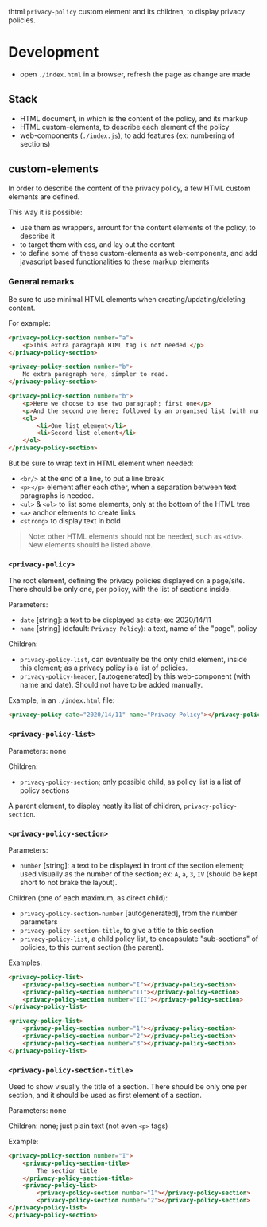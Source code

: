 thtml `privacy-policy` custom element and its children, to display privacy policies.

# Development

- open `./index.html` in a browser, refresh the page as change are made


## Stack

- HTML document, in which is the content of the policy, and its markup
- HTML custom-elements, to describe each element of the policy
- web-components (`./index.js`), to add features (ex: numbering of sections)

## custom-elements

In order to describe the content of the privacy policy, a few HTML custom elements are defined.

This way it is possible:
- use them as wrappers, arrount for the content elements of the
  policy, to describe it
- to target them with css, and lay out the content
- to define some of these custom-elements as web-components, and add
  javascript based functionalities to these markup elements

### General remarks

Be sure to use minimal HTML elements when creating/updating/deleting content.

For example:

```html
<privacy-policy-section number="a">
	<p>This extra paragraph HTML tag is not needed.</p>
</privacy-policy-section>

<privacy-policy-section number="b">
	No extra paragraph here, simpler to read.
</privacy-policy-section>

<privacy-policy-section number="b">
	<p>Here we choose to use two paragraph; first one</p>
	<p>And the second one here; followed by an organised list (with numbers)</p>
	<ol>
		<li>One list element</li>
		<li>Second list element</li>
	</ol>
</privacy-policy-section>
```

But be sure to wrap text in HTML element when needed:
- `<br/>` at the end of a line, to put a line break
- `<p></p>` element after each other, when a separation between text paragraphs is needed.
- `<ul>` & `<ol>` to list some elements, only at the bottom of the HTML tree
- `<a>` anchor elements to create links
- `<strong>` to display text in bold

> Note: other HTML elements should not be needed, such as `<div>`. New
> elements should be listed above.

### `<privacy-policy>`

The root element, defining the privacy policies displayed on a
page/site. There should be only one, per policy, with the list of
sections inside.

Parameters:

- `date` [string]: a text to be displayed as date; ex: 2020/14/11
- `name` [string] (default: `Privacy Policy`): a text, name of the "page", policy

Children:

- `privacy-policy-list`, can eventually be the only child element,
  inside this element; as a privacy policy is a list of policies.
- `privacy-policy-header`, [autogenerated] by this web-component (with
  name and date). Should not have to be added manually.

Example, in an `./index.html` file:
```html
<privacy-policy date="2020/14/11" name="Privacy Policy"></privacy-policy>
```

### `<privacy-policy-list>`

Parameters: none

Children:

- `privacy-policy-section`; only possible child, as policy list is a list of policy sections

A parent element, to display neatly its list of children, `privacy-policy-section`.

### `<privacy-policy-section>`

Parameters:

- `number` [string]: a text to be displayed in front of the section element; used visually as the number of the section; ex: `A`, `a`, `3`, `IV` (should be kept short to not brake the layout).

Children (one of each maximum, as direct child):

- `privacy-policy-section-number` [autogenerated], from the number parameters
- `privacy-policy-section-title`, to give a title to this section
- `privacy-policy-list`, a child policy list, to encapsulate
  "sub-sections" of policies, to this current section (the parent).

Examples:

```html
<privacy-policy-list>
	<privacy-policy-section number="I"></privacy-policy-section>
	<privacy-policy-section number="II"></privacy-policy-section>
	<privacy-policy-section number="III"></privacy-policy-section>
</privacy-policy-list>
```
```html
<privacy-policy-list>
	<privacy-policy-section number="1"></privacy-policy-section>
	<privacy-policy-section number="2"></privacy-policy-section>
	<privacy-policy-section number="3"></privacy-policy-section>
</privacy-policy-list>
```

### `<privacy-policy-section-title>`

Used to show visually the title of a section. There should be only one per section, and it should be used as first element of a section.

Parameters: none

Children: none; just plain text (not even `<p>` tags)

Example:
```html
<privacy-policy-section number="I">
	<privacy-policy-section-title>
		The section title
	</privacy-policy-section-title>
	<privacy-policy-list>
		<privacy-policy-section number="1"></privacy-policy-section>
		<privacy-policy-section number="2"></privacy-policy-section>
</privacy-policy-list>
</privacy-policy-section>
```
